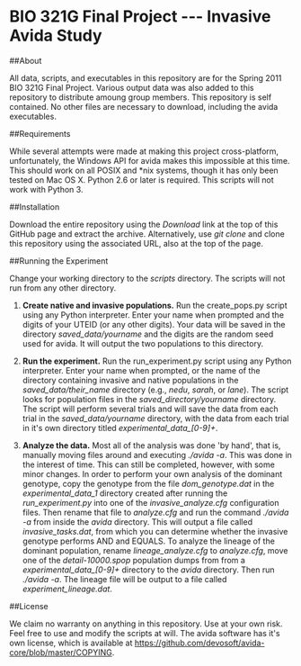 # BIO 321G Final Project --- Invasive Avida Study

##About

All data, scripts, and executables in this repository are for the Spring 2011
BIO 321G Final Project. Various output data was also added to this repository
to distribute amoung group members. This repository is self contained. No other
files are necessary to download, including the avida executables. 

##Requirements

While several attempts were made at making this project cross-platform,
unfortunately, the Windows API for avida makes this impossible at this time.
This should work on all POSIX and \*nix systems, though it has only been tested
on Mac OS X. Python 2.6 or later is required. This scripts will not work with
Python 3. 

##Installation 

Download the entire repository using the _Download_ link at the top of this
GitHub page and extract the archive. Alternatively, use _git clone_ and clone
this repository using the associated URL, also at the top of the page.

##Running the Experiment

Change your working directory to the _scripts_ directory. The scripts will not
run from any other directory.

1. **Create native and invasive populations.**
    Run the create\_pops.py script using any Python interpreter.
    Enter your name when prompted and the digits of your UTEID (or any other
    digits). Your data will be saved in the directory *saved_data/yourname* and
    the digits are the random seed used for avida. It will output the two 
    populations to this directory.
    
2. **Run the experiment.**
    Run the run\_experiment.py script using any Python interpreter. Enter your
    name when prompted, or the name of the directory containing invasive and
    native populations in the *saved_data/their_name* directory (e.g., _nedu_,
    _sarah_, or _lane_). The script looks for population files in the
    *saved_directory/yourname* directory. The script will perform several trials
    and will save the data from each trial in the *saved_data/yourname* directory,
    with the data from each trial in it's own directory titled
    *experimental\_data\_[0-9]+*.
3. **Analyze the data.** Most all of the analysis was done 'by hand', that is,
    manually moving files around and executing _./avida -a_. This was done in
    the interest of time. This can still be completed, however, with some minor
    changes. In order to perform your own analysis of the dominant genotype, copy
    the genotype from the file *dom\_genotype.dat* in the *experimental\_data\_1*
    directory created after running the *run\_experiment.py* into one of the
    *invasive\_analyze.cfg* configuration files. Then rename that file to
    _analyze.cfg_ and run the command _./avida -a_ from inside the _avida_
    directory. This will output a file called *invasive\_tasks.dat*, from which you
    can determine whether the invasive genotype performs AND and EQUALS. To analyze
    the lineage of the dominant population, rename *lineage\_analyze.cfg* to
    _analyze.cfg_, move one of the *detail-10000.spop* population dumps from from a
    *experimental\_data\_[0-9]+* directory to the _avida_ directory. Then run
    _./avida -a_. The lineage file will be output to a file called
    *experiment\_lineage.dat*.

##License

We claim no warranty on anything in this repository. Use at your own risk. Feel 
free to use and modify the scripts at will. The avida software has it's own 
license, which is available at
https://github.com/devosoft/avida-core/blob/master/COPYING.
